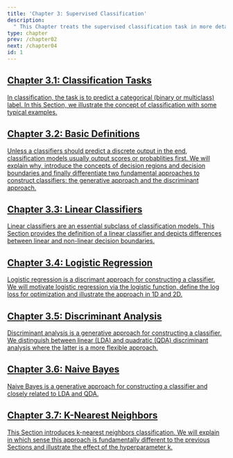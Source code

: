 ```yaml
---
title: 'Chapter 3: Supervised Classification'
description:
  " This Chapter treats the supervised classification task in more detail. We will see examples of binary and multiclass classification and the difference of the discriminative and the generative approach. Especially, we will treat logistic regression, linear and quadratic discriminant analysis, naive bayes and k-NN classification."
type: chapter
prev: /chapter02
next: /chapter04
id: 1
---
```



<section class="c72e2d57">
  <h2 class="_5e0ebe7a">
  <a class="_46224d00 _7e2d93b5" href="/chapter03-01-classification-classificationtasks">Chapter 3.1: Classification Tasks</a>

  </h2>
  <p class="de526628">
  <a class="_46224d00 _7e2d93b5" href="/chapter03-01-classification-classificationtasks"> In classification, the task is to predict a categorical (binary or multiclass) label. In this Section, we illustrate the concept of classification with some typical examples.</a>
  </p>
</section>





<section class="c72e2d57">
  <h2 class="_5e0ebe7a">
  <a class="_46224d00 _7e2d93b5" href="/chapter03-02-classification-basicdefinitions">Chapter 3.2: Basic Definitions</a>

  </h2>
  <p class="de526628">
  <a class="_46224d00 _7e2d93b5" href="/chapter03-02-classification-basicdefinitions"> Unless a classifiers should predict a discrete output in the end, classification models usually output scores or probablities first. We will explain why, introduce the concepts of decision regions and decision boundaries and finally differentiate two fundamental approaches to construct classifiers: the generative approach and the discriminant approach.</a>
  </p>
</section>





<section class="c72e2d57">
  <h2 class="_5e0ebe7a">
  <a class="_46224d00 _7e2d93b5" href="/chapter03-03-classification-linearclassifiers">Chapter 3.3: Linear Classifiers</a>

  </h2>
  <p class="de526628">
  <a class="_46224d00 _7e2d93b5" href="/chapter03-03-classification-linearclassifiers"> Linear classifiers are an essential subclass of classification models. This Section provides the definition of a linear classifier and depicts differences between linear and non-linear decision boundaries.</a>
  </p>
</section>





<section class="c72e2d57">
  <h2 class="_5e0ebe7a">
  <a class="_46224d00 _7e2d93b5" href="/chapter03-04-classification-logisticregression">Chapter 3.4: Logistic Regression</a>

  </h2>
  <p class="de526628">
  <a class="_46224d00 _7e2d93b5" href="/chapter03-04-classification-logisticregression"> Logistic regression is a discrimant approach for constructing a classifier. We will motivate logistic regression via the logistic function, define the log loss for optimization and illustrate the approach in 1D and 2D.</a>
  </p>
</section>





<section class="c72e2d57">
  <h2 class="_5e0ebe7a">
  <a class="_46224d00 _7e2d93b5" href="/chapter03-05-classification-discriminantanalysis">Chapter 3.5: Discriminant Analysis</a>

  </h2>
  <p class="de526628">
  <a class="_46224d00 _7e2d93b5" href="/chapter03-05-classification-discriminantanalysis"> Discriminant analysis is a generative approach for constructing a classifier. We distinguish between linear (LDA) and quadratic (QDA) discriminant analysis where the latter is a more flexible approach.</a>
  </p>
</section>





<section class="c72e2d57">
  <h2 class="_5e0ebe7a">
  <a class="_46224d00 _7e2d93b5" href="/chapter03-06-classification-naviebayes">Chapter 3.6: Naive Bayes</a>

  </h2>
  <p class="de526628">
  <a class="_46224d00 _7e2d93b5" href="/chapter03-06-classification-naviebayes"> Naive Bayes is a generative approach for constructing a classifier and closely related to LDA and QDA.</a>
  </p>
</section>





<section class="c72e2d57">
  <h2 class="_5e0ebe7a">
  <a class="_46224d00 _7e2d93b5" href="/chapter03-07-classification-knn">Chapter 3.7: 	K-Nearest Neighbors</a>

  </h2>
  <p class="de526628">
  <a class="_46224d00 _7e2d93b5" href="/chapter03-07-classification-knn">  This Section introduces k-nearest neighbors classification. We will explain in which sense this approach is fundamentally different to the previous Sections and illustrate the effect of the hyperparameter k.</a>
  </p>
</section>




